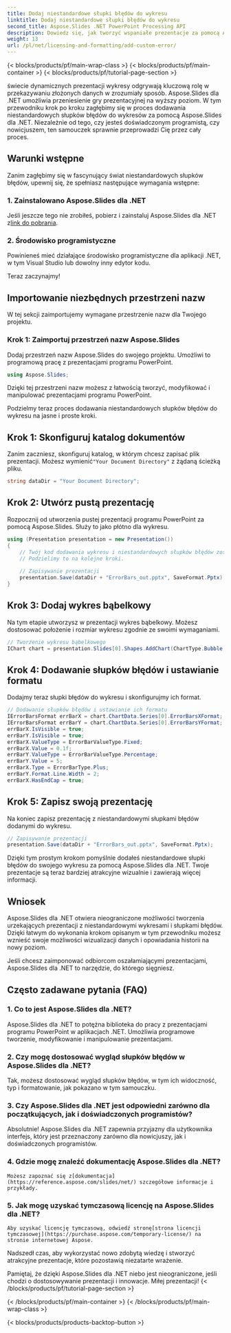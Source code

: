 ```yaml
---
title: Dodaj niestandardowe słupki błędów do wykresu
linktitle: Dodaj niestandardowe słupki błędów do wykresu
second_title: Aspose.Slides .NET PowerPoint Processing API
description: Dowiedz się, jak tworzyć wspaniałe prezentacje za pomocą Aspose.Slides dla .NET, dodając niestandardowe słupki błędów do swoich wykresów. Ulepsz swoją grę w wizualizację danych już dziś!
weight: 13
url: /pl/net/licensing-and-formatting/add-custom-error/
---
```


{< blocks/products/pf/main-wrap-class >}
{< blocks/products/pf/main-container >}
{< blocks/products/pf/tutorial-page-section >}


świecie dynamicznych prezentacji wykresy odgrywają kluczową rolę w przekazywaniu złożonych danych w zrozumiały sposób. Aspose.Slides dla .NET umożliwia przeniesienie gry prezentacyjnej na wyższy poziom. W tym przewodniku krok po kroku zagłębimy się w proces dodawania niestandardowych słupków błędów do wykresów za pomocą Aspose.Slides dla .NET. Niezależnie od tego, czy jesteś doświadczonym programistą, czy nowicjuszem, ten samouczek sprawnie przeprowadzi Cię przez cały proces.

## Warunki wstępne

Zanim zagłębimy się w fascynujący świat niestandardowych słupków błędów, upewnij się, że spełniasz następujące wymagania wstępne:

### 1. Zainstalowano Aspose.Slides dla .NET

 Jeśli jeszcze tego nie zrobiłeś, pobierz i zainstaluj Aspose.Slides dla .NET z[link do pobrania](https://releases.aspose.com/slides/net/).

### 2. Środowisko programistyczne

Powinieneś mieć działające środowisko programistyczne dla aplikacji .NET, w tym Visual Studio lub dowolny inny edytor kodu.

Teraz zaczynajmy!

## Importowanie niezbędnych przestrzeni nazw

W tej sekcji zaimportujemy wymagane przestrzenie nazw dla Twojego projektu.

### Krok 1: Zaimportuj przestrzeń nazw Aspose.Slides

Dodaj przestrzeń nazw Aspose.Slides do swojego projektu. Umożliwi to programową pracę z prezentacjami programu PowerPoint.

```csharp
using Aspose.Slides;
```

Dzięki tej przestrzeni nazw możesz z łatwością tworzyć, modyfikować i manipulować prezentacjami programu PowerPoint.

Podzielmy teraz proces dodawania niestandardowych słupków błędów do wykresu na jasne i proste kroki.

## Krok 1: Skonfiguruj katalog dokumentów

 Zanim zaczniesz, skonfiguruj katalog, w którym chcesz zapisać plik prezentacji. Możesz wymienić`"Your Document Directory"` z żądaną ścieżką pliku.

```csharp
string dataDir = "Your Document Directory";
```

## Krok 2: Utwórz pustą prezentację

Rozpocznij od utworzenia pustej prezentacji programu PowerPoint za pomocą Aspose.Slides. Służy to jako płótno dla wykresu.

```csharp
using (Presentation presentation = new Presentation())
{
    // Twój kod dodawania wykresu i niestandardowych słupków błędów zostanie umieszczony tutaj.
    // Podzielimy to na kolejne kroki.
    
    // Zapisywanie prezentacji
    presentation.Save(dataDir + "ErrorBars_out.pptx", SaveFormat.Pptx);
}
```

## Krok 3: Dodaj wykres bąbelkowy

Na tym etapie utworzysz w prezentacji wykres bąbelkowy. Możesz dostosować położenie i rozmiar wykresu zgodnie ze swoimi wymaganiami.

```csharp
// Tworzenie wykresu bąbelkowego
IChart chart = presentation.Slides[0].Shapes.AddChart(ChartType.Bubble, 50, 50, 400, 300, true);
```

## Krok 4: Dodawanie słupków błędów i ustawianie formatu

Dodajmy teraz słupki błędów do wykresu i skonfigurujmy ich format.

```csharp
// Dodawanie słupków błędów i ustawianie ich formatu
IErrorBarsFormat errBarX = chart.ChartData.Series[0].ErrorBarsXFormat;
IErrorBarsFormat errBarY = chart.ChartData.Series[0].ErrorBarsYFormat;
errBarX.IsVisible = true;
errBarY.IsVisible = true;
errBarX.ValueType = ErrorBarValueType.Fixed;
errBarX.Value = 0.1f;
errBarY.ValueType = ErrorBarValueType.Percentage;
errBarY.Value = 5;
errBarX.Type = ErrorBarType.Plus;
errBarY.Format.Line.Width = 2;
errBarX.HasEndCap = true;
```

## Krok 5: Zapisz swoją prezentację

Na koniec zapisz prezentację z niestandardowymi słupkami błędów dodanymi do wykresu.

```csharp
// Zapisywanie prezentacji
presentation.Save(dataDir + "ErrorBars_out.pptx", SaveFormat.Pptx);
```

Dzięki tym prostym krokom pomyślnie dodałeś niestandardowe słupki błędów do swojego wykresu za pomocą Aspose.Slides dla .NET. Twoje prezentacje są teraz bardziej atrakcyjne wizualnie i zawierają więcej informacji.

## Wniosek

Aspose.Slides dla .NET otwiera nieograniczone możliwości tworzenia urzekających prezentacji z niestandardowymi wykresami i słupkami błędów. Dzięki łatwym do wykonania krokom opisanym w tym przewodniku możesz wznieść swoje możliwości wizualizacji danych i opowiadania historii na nowy poziom.

Jeśli chcesz zaimponować odbiorcom oszałamiającymi prezentacjami, Aspose.Slides dla .NET to narzędzie, do którego sięgniesz.

## Często zadawane pytania (FAQ)

### 1. Co to jest Aspose.Slides dla .NET?
   Aspose.Slides dla .NET to potężna biblioteka do pracy z prezentacjami programu PowerPoint w aplikacjach .NET. Umożliwia programowe tworzenie, modyfikowanie i manipulowanie prezentacjami.

### 2. Czy mogę dostosować wygląd słupków błędów w Aspose.Slides dla .NET?
   Tak, możesz dostosować wygląd słupków błędów, w tym ich widoczność, typ i formatowanie, jak pokazano w tym samouczku.

### 3. Czy Aspose.Slides dla .NET jest odpowiedni zarówno dla początkujących, jak i doświadczonych programistów?
   Absolutnie! Aspose.Slides dla .NET zapewnia przyjazny dla użytkownika interfejs, który jest przeznaczony zarówno dla nowicjuszy, jak i doświadczonych programistów.

### 4. Gdzie mogę znaleźć dokumentację Aspose.Slides dla .NET?
    Możesz zapoznać się z[dokumentacja](https://reference.aspose.com/slides/net/) szczegółowe informacje i przykłady.

### 5. Jak mogę uzyskać tymczasową licencję na Aspose.Slides dla .NET?
    Aby uzyskać licencję tymczasową, odwiedź stronę[strona licencji tymczasowej](https://purchase.aspose.com/temporary-license/) na stronie internetowej Aspose.

Nadszedł czas, aby wykorzystać nowo zdobytą wiedzę i stworzyć atrakcyjne prezentacje, które pozostawią niezatarte wrażenie.

Pamiętaj, że dzięki Aspose.Slides dla .NET niebo jest nieograniczone, jeśli chodzi o dostosowywanie prezentacji i innowacje. Miłej prezentacji!
{< /blocks/products/pf/tutorial-page-section >}

{< /blocks/products/pf/main-container >}
{< /blocks/products/pf/main-wrap-class >}

{< blocks/products/products-backtop-button >}

